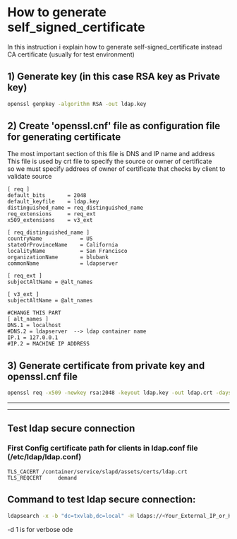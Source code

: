 # How to generate self_signed_certificate
In this instruction i explain how to generate self-signed_certificate instead CA certificate (usually for test environment)

## 1) Generate key (in this case RSA key as Private key)
```bash
openssl genpkey -algorithm RSA -out ldap.key
```

## 2) Create 'openssl.cnf' file as configuration file for generating certificate
The most important section of this file is DNS and IP name and address   
This file is used by crt file to specify the source or owner of certificate   
so we must specify addrees of owner of certificate that checks by client to validate source  
```file
[ req ]
default_bits       = 2048
default_keyfile    = ldap.key
distinguished_name = req_distinguished_name
req_extensions     = req_ext
x509_extensions    = v3_ext

[ req_distinguished_name ]
countryName            = US
stateOrProvinceName    = California
localityName           = San Francisco
organizationName       = blubank
commonName             = ldapserver

[ req_ext ]
subjectAltName = @alt_names

[ v3_ext ]
subjectAltName = @alt_names

#CHANGE‌ THIS‌ PART‌
[ alt_names ]
DNS.1 = localhost
#DNS.2 = ldapserver  --> ldap container name
IP.1 = 127.0.0.1
#IP.2 = MACHINE‌ IP ADDRESS
```
## 3) Generate certificate from private key and openssl.cnf file
```bash
openssl req -x509 -newkey rsa:2048 -keyout ldap.key -out ldap.crt -days 365 -nodes -config openssl.cnf
```

___________

____
## Test ldap secure  connection 
### First Config certificate path for clients in ldap.conf file (/etc/ldap/ldap.conf)
```file
TLS_CACERT /container/service/slapd/assets/certs/ldap.crt
TLS_REQCERT     demand
```

## Command to test ldap secure connection:
```bash
ldapsearch -x -b "dc=txvlab,dc=local" -H ldaps://<Your_External_IP_or_Hostname>:636 -D "cn=user-ro,dc=txvlab,dc=local" -w pass123 -ZZ -d 1
```
-d 1 is for verbose ode
